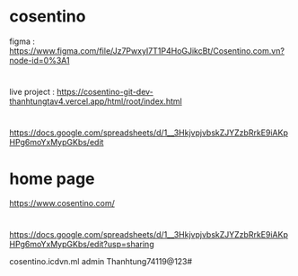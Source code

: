 # cosentino
figma : https://www.figma.com/file/Jz7PwxyI7T1P4HoGJikcBt/Cosentino.com.vn?node-id=0%3A1
#
live project : https://cosentino-git-dev-thanhtungtav4.vercel.app/html/root/index.html
#
https://docs.google.com/spreadsheets/d/1__3HkjvpjvbskZJYZzbRrkE9iAKpHPg6moYxMypGKbs/edit
# home page
https://www.cosentino.com/
#
https://docs.google.com/spreadsheets/d/1__3HkjvpjvbskZJYZzbRrkE9iAKpHPg6moYxMypGKbs/edit?usp=sharing

cosentino.icdvn.ml
admin
Thanhtung74119@123#